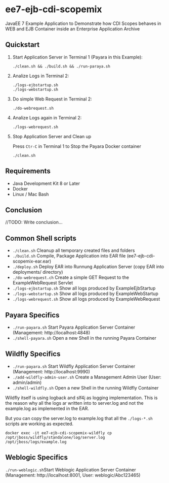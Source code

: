 # ee7-ejb-cdi-scopemix

JavaEE 7 Example Application to Demonstrate how CDI Scopes behaves in WEB and EJB Container inside an Enterprise Application Archive


## Quickstart

1. Start Application Server in Terminal 1 (Payara in this Example):

	```
	./clean.sh && ./build.sh && ./run-paraya.sh
	```

2. Analize Logs in Terminal 2:

	```
	./logs-ejbstartup.sh
	./logs-webstartup.sh
	```
	
3. Do simple Web Request in Terminal 2:

	```
	./do-webrequest.sh
	```

4. Analize Logs again in Terminal 2:

	```
	./logs-webrequest.sh
	```
	
5. Stop Application Server and Clean up

	Press ```Ctr-C``` in Terminal 1 to Stop the Payara Docker container

	```
	./clean.sh
	```


## Requirements

- Java Development Kit 8 or Later
- Docker
- Linux / Mac Bash


## Conclusion

//TODO: Write conclusion...


## Common Shell scripts

- ```./clean.sh``` Cleanup all temporary created files and folders
- ```./build.sh``` Compile, Package Application into EAR file (ee7-ejb-cdi-scopemix-ear.ear)
- ```./deploy.sh``` Deploy EAR into Runnung Application Server (copy EAR into deployments/ directory)
- ```./do-webrequest.ch``` Create a simple GET Request to the ExampleWebRequest Servlet
- ```./logs-ejbstartup.sh``` Show all logs produced by ExampleEjbStartup
- ```./logs-webstartup.sh``` Show all logs produced by ExampleWebStartup
- ```./logs-webrequest.sh``` Show all logs produced by ExampleWebRequest


## Payara Specifics

- ```./run-payara.sh``` Start Payara Application Server Container (Management: http://localhost:4848)
- ```./shell-payara.sh``` Open a new Shell in the running Payara Container


## Wildfly Specifics

- ```./run-payara.sh``` Start Wildfly Application Server Container (Management: http://localhost:9990)
- ```./add-wildfly-admin-user.sh``` Create a Management Admin User (User: admin/admin)
- ```./shell-wildfly.sh``` Open a new Shell in the running Wildfly Container

Wildfly itself is using logback and slf4j as logging implementation. This is the reason why all the logs ar written into to server.log and not the example.log as implemented in the EAR.

But you can copy the server.log to example.log that all the ```./logs-*.sh``` scripts are working as expected.

```
docker exec -it ee7-ejb-cdi-scopemix-wildfly cp /opt/jboss/wildfly/standalone/log/server.log /opt/jboss/logs/example.log
```

## Weblogic Specifics

```./run-weblogic.sh```Start Weblogic Application Server Container (Management: http://localhost:8001, User: weblogic/Abc123465)
